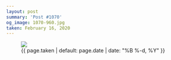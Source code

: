 ```yaml
---
layout: post
summary: 'Post #1070'
og_image: 1070-960.jpg
taken: February 16, 2020
---
```


<figure class="post">
<img sizes="(min-width: 700px) 50vw, calc(100vw - 2rem)" src="{{ site.assets_url }}/1070-480.jpg" srcset="{{ site.assets_url }}/1070-240.jpg 240w, {{ site.assets_url }}/1070-480.jpg 480w, {{ site.assets_url }}/1070-720.jpg 720w, {{ site.assets_url }}/1070-960.jpg 960w"/>
<figcaption>
<time>{{ page.taken | default: page.date | date: "%B %-d, %Y" }}</time>
</figcaption>
</figure>
